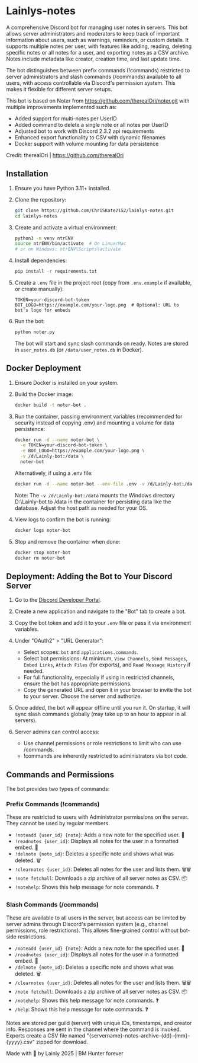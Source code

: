 # Lainlys-notes

A comprehensive Discord bot for managing user notes in servers. This bot allows server administrators and moderators to keep track of important information about users, such as warnings, reminders, or custom details. It supports multiple notes per user, with features like adding, reading, deleting specific notes or all notes for a user, and exporting notes as a CSV archive. Notes include metadata like creator, creation time, and last update time.

The bot distinguishes between prefix commands (!commands) restricted to server administrators and slash commands (/commands) available to all users, with access controllable via Discord's permission system. This makes it flexible for different server setups.

This bot is based on Noter from https://github.com/therealOri/noter.git with multiple improvements implemented such as:
* Added support for multi-notes per UserID
* Added command to delete a single note or all notes per UserID
* Adjusted bot to work with Discord 2.3.2 api requirements
* Enhanced export functionality to CSV with dynamic filenames
* Docker support with volume mounting for data persistence

Credit: therealOri | https://github.com/therealOri

## Installation

1. Ensure you have Python 3.11+ installed.

2. Clone the repository:
   ```bash
   git clone https://github.com/ChriSKate2152/lainlys-notes.git
   cd lainlys-notes
   ```

3. Create and activate a virtual environment:
   ```bash
   python3 -m venv ntrENV
   source ntrENV/bin/activate  # On Linux/Mac
   # or on Windows: ntrENV\Scripts\activate
   ```

4. Install dependencies:
   ```bash
   pip install -r requirements.txt
   ```

5. Create a `.env` file in the project root (copy from `.env.example` if available, or create manually):
   ```
   TOKEN=your-discord-bot-token
   BOT_LOGO=https://example.com/your-logo.png  # Optional: URL to bot's logo for embeds
   ```

6. Run the bot:
   ```bash
   python noter.py
   ```
   The bot will start and sync slash commands on ready. Notes are stored in `user_notes.db` (or `/data/user_notes.db` in Docker).

## Docker Deployment

1. Ensure Docker is installed on your system.

2. Build the Docker image:
   ```bash
   docker build -t noter-bot .
   ```

3. Run the container, passing environment variables (recommended for security instead of copying .env) and mounting a volume for data persistence:
   ```bash
   docker run -d --name noter-bot \
     -e TOKEN=your-discord-bot-token \
     -e BOT_LOGO=https://example.com/your-logo.png \
     -v /d/Lainly-bot:/data \
     noter-bot
   ```
   Alternatively, if using a .env file:
   ```bash
   docker run -d --name noter-bot --env-file .env -v /d/Lainly-bot:/data noter-bot
   ```
   Note: The `-v /d/Lainly-bot:/data` mounts the Windows directory D:\Lainly-bot to /data in the container for persisting data like the database. Adjust the host path as needed for your OS.

4. View logs to confirm the bot is running:
   ```bash
   docker logs noter-bot
   ```

5. Stop and remove the container when done:
   ```bash
   docker stop noter-bot
   docker rm noter-bot
   ```

## Deployment: Adding the Bot to Your Discord Server

1. Go to the [Discord Developer Portal](https://discord.com/developers/applications).

2. Create a new application and navigate to the "Bot" tab to create a bot.

3. Copy the bot token and add it to your `.env` file or pass it via environment variables.

4. Under "OAuth2" > "URL Generator":
   - Select scopes: `bot` and `applications.commands`.
   - Select bot permissions: At minimum, `View Channels`, `Send Messages`, `Embed Links`, `Attach Files` (for exports), and `Read Message History` if needed.
   - For full functionality, especially if using in restricted channels, ensure the bot has appropriate permissions.
   - Copy the generated URL and open it in your browser to invite the bot to your server. Choose the server and authorize.

5. Once added, the bot will appear offline until you run it. On startup, it will sync slash commands globally (may take up to an hour to appear in all servers).

6. Server admins can control access:
   - Use channel permissions or role restrictions to limit who can use /commands.
   - !commands are inherently restricted to administrators via bot code.

## Commands and Permissions

The bot provides two types of commands:

### Prefix Commands (!commands)
These are restricted to users with Administrator permissions on the server. They cannot be used by regular members.

- `!noteadd {user_id} {note}`: Adds a new note for the specified user. 🔖
- `!readnotes {user_id}`: Displays all notes for the user in a formatted embed. 📖
- `!delnote {note_id}`: Deletes a specific note and shows what was deleted. 🗑️
- `!clearnotes {user_id}`: Deletes all notes for the user and lists them. 🗑️🗑️
- `!note fetchall`: Downloads a zip archive of all server notes as CSV. 📦
- `!notehelp`: Shows this help message for note commands. ❓

### Slash Commands (/commands)
These are available to all users in the server, but access can be limited by server admins through Discord's permission system (e.g., channel permissions, role restrictions). This allows fine-grained control without bot-side restrictions.

- `/noteadd {user_id} {note}`: Adds a new note for the specified user. 🔖
- `/readnotes {user_id}`: Displays all notes for the user in a formatted embed. 📖
- `/delnote {note_id}`: Deletes a specific note and shows what was deleted. 🗑️
- `/clearnotes {user_id}`: Deletes all notes for the user and lists them. 🗑️🗑️
- `/note fetchall`: Downloads a zip archive of all server notes as CSV. 📦
- `/notehelp`: Shows this help message for note commands. ❓
- `/help`: Shows this help message for note commands. ❓

Notes are stored per guild (server) with unique IDs, timestamps, and creator info. Responses are sent in the channel where the command is invoked. Exports create a CSV file named "{servername}-notes-archive-{dd}-{mm}-{yyyy}.csv" zipped for download.

Made with :bow_and_arrow: by Lainly 2025 | BM Hunter forever